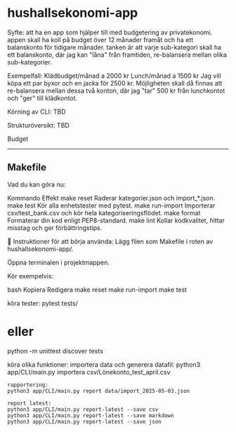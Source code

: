 # hushallsekonomi-app
Syfte:
att ha en app som hjälper till med budgetering av privatekonomi. appen skall ha koll på budget över 12 månader framåt och ha ett balanskonto för tidigare månader. tanken är att varje sub-kategori skall ha ett balanskonto, där jag kan "låna" från framtiden, re-balansera mellan olika sub-kategorier.

Exempelfall:
Klädbudget/månad a 2000 kr
Lunch/månad a 1500 kr
Jag vill köpa ett par byxor och en jacka för 2500 kr. Möjligheten skall då finnas att re-balansera mellan dessa två konton, där jag "tar" 500 kr från lunchkontot och "ger" till klädkontot.

Körning av CLI:
TBD

Strukturöversikt:
TBD

Budget


--------------------------------------------
Makefile
--------------------------------------------
 Vad du kan göra nu:

Kommando	Effekt
make reset	Raderar kategorier.json och import_*.json.
make test	Kör alla enhetstester med pytest.
make run-import	Importerar csv/test_bank.csv och kör hela kategoriseringsflödet.
make format	Formaterar din kod enligt PEP8-standard.
make lint	Kollar kodkvalitet, hittar misstag och ger förbättringstips.

📌 Instruktioner för att börja använda:
Lägg filen som Makefile i roten av hushallsekonomi-app/.

Öppna terminalen i projektmappen.

Kör exempelvis:

bash
Kopiera
Redigera
make reset
make run-import
make test


köra tester:
pytest tests/
# eller
python -m unittest discover tests


köra olika funktioner:
    importera data och generera datafil:
    python3 app/CLI/main.py importera csv/Lönekonto_test_april.csv

    rapportering:
    python3 app/CLI/main.py report data/import_2025-05-03.json

    report latest:
    python3 app/CLI/main.py report-latest --save csv
    python3 app/CLI/main.py report-latest --save markdown
    python3 app/CLI/main.py report-latest --save json

